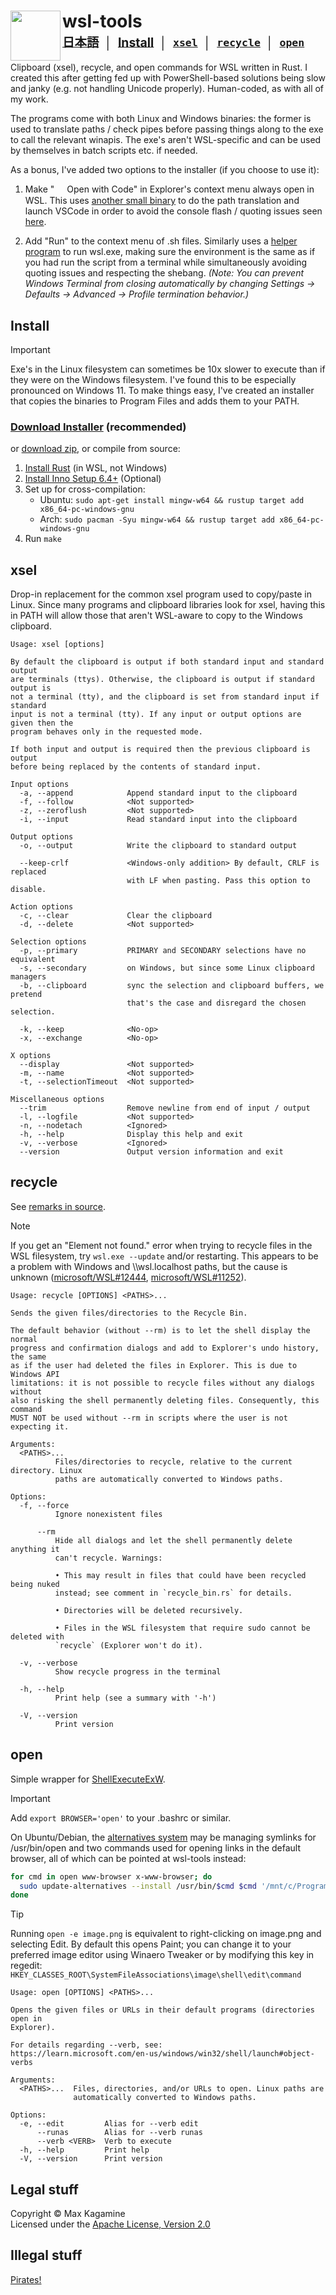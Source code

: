 <h1>
  <img src="rustuxdows.svg" height="80" align="left" />
  wsl-tools
  <br />
  <sup><sub>
    <a href="README.ja.md">日本語</a>
    &nbsp;│&nbsp;
    <a href="#install">Install</a>
    &nbsp;│&nbsp;
    <a href="#xsel"><code>xsel</code></a>
    &nbsp;│&nbsp;
    <a href="#recycle"><code>recycle</code></a>
    &nbsp;│&nbsp;
    <a href="#open"><code>open</code></a>
  </sub></sup>
</h1>

Clipboard (xsel), recycle, and open commands for WSL written in Rust. I created this after getting fed up with PowerShell-based solutions being slow and janky (e.g. not handling Unicode properly). Human-coded, as with all of my work.

The programs come with both Linux and Windows binaries: the former is used to translate paths / check pipes before passing things along to the exe to call the relevant winapis. The exe's aren't WSL-specific and can be used by themselves in batch scripts etc. if needed.

As a bonus, I've added two options to the installer (if you choose to use it):

1. Make "<img src="https://code.visualstudio.com/assets/apple-touch-icon.png" height="16" align="center" /> Open with Code" in Explorer's context menu always open in WSL. This uses [another small binary](src/bin/code-wsl.rs) to do the path translation and launch VSCode in order to avoid the console flash / quoting issues seen [here](https://stackoverflow.com/questions/59336461/how-to-open-vscode-remote-wsl-by-right-click).

2. Add "Run" to the context menu of .sh files. Similarly uses a [helper program](src/bin/run-in-wsl.rs) to run wsl.exe, making sure the environment is the same as if you had run the script from a terminal while simultaneously avoiding quoting issues and respecting the shebang. _(Note: You can prevent Windows Terminal from closing automatically by changing Settings → Defaults → Advanced → Profile termination behavior.)_

## Install

> [!IMPORTANT]
> Exe's in the Linux filesystem can sometimes be 10x slower to execute than if they were on the Windows filesystem. I've found this to be especially pronounced on Windows 11. To make things easy, I've created an installer that copies the binaries to Program Files and adds them to your PATH.

### [Download Installer](https://github.com/maxkagamine/wsl-tools/releases/latest/download/wsl-tools-installer.exe) (recommended)

or [download zip](https://github.com/maxkagamine/wsl-tools/releases/latest/download/wsl-tools-portable.zip), or compile from source:

1. [Install Rust](https://rustup.rs/) (in WSL, not Windows)
2. [Install Inno Setup 6.4+](https://jrsoftware.org/isdl.php) (Optional)
3. Set up for cross-compilation:
   - Ubuntu: `sudo apt-get install mingw-w64 && rustup target add x86_64-pc-windows-gnu`
   - Arch: `sudo pacman -Syu mingw-w64 && rustup target add x86_64-pc-windows-gnu`
4. Run `make`

## xsel

Drop-in replacement for the common xsel program used to copy/paste in Linux. Since many programs and clipboard libraries look for xsel, having this in PATH will allow those that aren't WSL-aware to copy to the Windows clipboard.

```
Usage: xsel [options]

By default the clipboard is output if both standard input and standard output
are terminals (ttys). Otherwise, the clipboard is output if standard output is
not a terminal (tty), and the clipboard is set from standard input if standard
input is not a terminal (tty). If any input or output options are given then the
program behaves only in the requested mode.

If both input and output is required then the previous clipboard is output
before being replaced by the contents of standard input.

Input options
  -a, --append            Append standard input to the clipboard
  -f, --follow            <Not supported>
  -z, --zeroflush         <Not supported>
  -i, --input             Read standard input into the clipboard

Output options
  -o, --output            Write the clipboard to standard output

  --keep-crlf             <Windows-only addition> By default, CRLF is replaced
                          with LF when pasting. Pass this option to disable.

Action options
  -c, --clear             Clear the clipboard
  -d, --delete            <Not supported>

Selection options
  -p, --primary           PRIMARY and SECONDARY selections have no equivalent
  -s, --secondary         on Windows, but since some Linux clipboard managers
  -b, --clipboard         sync the selection and clipboard buffers, we pretend
                          that's the case and disregard the chosen selection.

  -k, --keep              <No-op>
  -x, --exchange          <No-op>

X options
  --display               <Not supported>
  -m, --name              <Not supported>
  -t, --selectionTimeout  <Not supported>

Miscellaneous options
  --trim                  Remove newline from end of input / output
  -l, --logfile           <Not supported>
  -n, --nodetach          <Ignored>
  -h, --help              Display this help and exit
  -v, --verbose           <Ignored>
  --version               Output version information and exit
```

## recycle

See [remarks in source](src/recycle_bin.rs).

> [!NOTE]
> If you get an "Element not found." error when trying to recycle files in the WSL filesystem, try `wsl.exe --update` and/or restarting. This appears to be a problem with Windows and \\\\wsl.localhost paths, but the cause is unknown ([microsoft/WSL#12444](https://github.com/microsoft/WSL/issues/12444), [microsoft/WSL#11252](https://github.com/microsoft/WSL/issues/11252)).

```
Usage: recycle [OPTIONS] <PATHS>...

Sends the given files/directories to the Recycle Bin.

The default behavior (without --rm) is to let the shell display the normal
progress and confirmation dialogs and add to Explorer's undo history, the same
as if the user had deleted the files in Explorer. This is due to Windows API
limitations: it is not possible to recycle files without any dialogs without
also risking the shell permanently deleting files. Consequently, this command
MUST NOT be used without --rm in scripts where the user is not expecting it.

Arguments:
  <PATHS>...
          Files/directories to recycle, relative to the current directory. Linux
          paths are automatically converted to Windows paths.

Options:
  -f, --force
          Ignore nonexistent files

      --rm
          Hide all dialogs and let the shell permanently delete anything it
          can't recycle. Warnings:

          • This may result in files that could have been recycled being nuked
          instead; see comment in `recycle_bin.rs` for details.

          • Directories will be deleted recursively.

          • Files in the WSL filesystem that require sudo cannot be deleted with
          `recycle` (Explorer won't do it).

  -v, --verbose
          Show recycle progress in the terminal

  -h, --help
          Print help (see a summary with '-h')

  -V, --version
          Print version
```

## open

Simple wrapper for [ShellExecuteExW](https://learn.microsoft.com/en-us/windows/win32/api/shellapi/nf-shellapi-shellexecuteexw).

> [!IMPORTANT]
> Add `export BROWSER='open'` to your .bashrc or similar.
> 
> On Ubuntu/Debian, the [alternatives system](https://manpages.ubuntu.com/manpages/trusty/man8/update-alternatives.8.html) may be managing symlinks for /usr/bin/open and two commands used for opening links in the default browser, all of which can be pointed at wsl-tools instead:
> ```bash
> for cmd in open www-browser x-www-browser; do
>   sudo update-alternatives --install /usr/bin/$cmd $cmd '/mnt/c/Program Files/wsl-tools/open' 999
> done
> ```

> [!TIP]
> Running `open -e image.png` is equivalent to right-clicking on image.png and selecting Edit. By default this opens Paint; you can change it to your preferred image editor using Winaero Tweaker or by modifying this key in regedit: `HKEY_CLASSES_ROOT\SystemFileAssociations\image\shell\edit\command`

```
Usage: open [OPTIONS] <PATHS>...

Opens the given files or URLs in their default programs (directories open in
Explorer).

For details regarding --verb, see:
https://learn.microsoft.com/en-us/windows/win32/shell/launch#object-verbs

Arguments:
  <PATHS>...  Files, directories, and/or URLs to open. Linux paths are
              automatically converted to Windows paths.

Options:
  -e, --edit         Alias for --verb edit
      --runas        Alias for --verb runas
      --verb <VERB>  Verb to execute
  -h, --help         Print help
  -V, --version      Print version
```

## Legal stuff

Copyright © Max Kagamine  
Licensed under the [Apache License, Version 2.0](LICENSE.txt)

## Illegal stuff

[Pirates!](https://www.youtube.com/watch?v=NSZhIAfR6dA)

